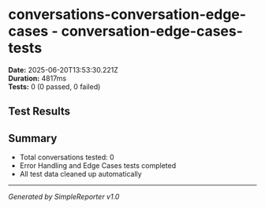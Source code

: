 # conversations-conversation-edge-cases - conversation-edge-cases-tests

**Date:** 2025-06-20T13:53:30.221Z  
**Duration:** 4817ms  
**Tests:** 0 (0 passed, 0 failed)

## Test Results



## Summary

- Total conversations tested: 0
- Error Handling and Edge Cases tests completed
- All test data cleaned up automatically

---
*Generated by SimpleReporter v1.0*
